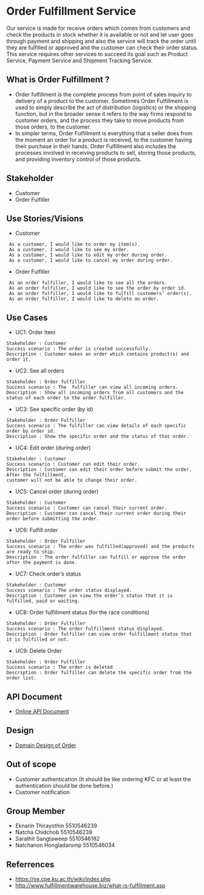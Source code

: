# Order Fulfillment Service
 Our service is made for receive orders which comes from customers and check the products in stock whether it is available or not and let user goes through payment and shipping and also the service will track the order until they are fulfilled or approved and the customer can check their order status. 
 This service requires other services to succeed its goal such as Product Service, Payment Service and Shipment Tracking Service.

## What is Order Fulfillment ?
* Order fulfillment is the complete process from point of sales inquiry to delivery of a product to the customer. Sometimes Order Fulfillment is used to simply describe the act of distribution (logistics) or the shipping function, but in the broader sense it refers to the way firms respond to customer orders, and the process they take to move products from those orders, to the customer.
* In simpler terms, Order Fulfillment is everything that a seller does from the moment an order for a product is received, to the customer having their purchase in their hands. Order Fulfillment also includes the processes involved in receiving products to sell, storing those products, and providing inventory control of those products.

## Stakeholder
* Customer
* Order Fulfiller

## Use Stories/Visions
* Customer
```
 As a customer, I would like to order my item(s).
 As a customer, I would like to see my order.
 As a customer, I would like to edit my order during order.
 As a customer, I would like to cancel my order during order.
```
* Order Fulfiller
```
 As an order fulfiller, I would like to see all the orders.
 As an order fulfiller, I would like to see the order by order id.
 As an order fulfiller, I would like to fulfill customers’ order(s).
 As an order fulfiller, I would like to delete an order.
```

## Use Cases
* UC1: Order Item
```
Stakeholder : Customer
Success scenario : The order is created successfully.
Description : Customer makes an order which contains product(s) and order it.
```
* UC2: See all orders
```
Stakeholder : Order fulfiller
Success scenario : The  fulfiller can view all incoming orders.
Description : Show all incoming orders from all customers and the status of each order to the order fulfiller.
```
* UC3: See specific order (by id)
```
Stakeholder : Order Fulfiller
Success scenario : The fulfiller can view details of each specific order by order id.
Description : Show the specific order and the status of that order.
```
* UC4: Edit order (during order)
```
Stakeholder : Customer
Success scenario : Customer can edit their order.
Description : Customer can edit their order before submit the order. After the fulfillment, 
customer will not be able to change their order.
```
* UC5: Cancel order (during order)
```
Stakeholder : Customer
Success scenario : Customer can cancel their current order.
Description : Customer can cancel their current order during their order before submitting the order.
```
* UC6: Fulfill order
```
Stakeholder : Order Fulfiller 
Success scenario : The order was fulfilled(approved) and the products are ready to ship.
Description : The order fulfiller can fulfill or approve the order after the payment is done.
```
* UC7: Check order’s status 
```
Stakeholder : Customer
Success scenario : The order status displayed.
Description : Customer can view the order’s status that it is fulfilled, paid or waiting.
```
* UC8: Order fulfillment status (for the race conditions) 
```
Stakeholder : Order Fulfiller 
Success scenario : The order fulfillment status displayed.
Description : Order fulfiller can view order fulfillment status that it is fulfilled or not.
```
* UC9: Delete Order
```
Stakeholder : Order Fulfiller 
Success scenario : The order is deleted
Description : Order fulfiller can delete the specific order from the order list. 
```
## API Document
* [Online API Document](https://docs.google.com/document/d/1L6OOY9A68hwQ-QJjaWAAZAKGnS31ZiXh1P3-_lgny4s)

## Design
* [Domain Design of Order](https://docs.google.com/drawings/d/1lcKgqQiR_A4yD_TW3QE5BHE_GkrkW-KHhvpIsrvY0Dw/edit)

## Out of scope
* Customer authentication (It should be like ordering KFC or at least the authentication should be done before.)
* Customer notification

## Group Member
* Eknarin Thirayothin	   5510546239
* Natcha  Chidchob 		    5510546239
* Sarathit  Sangtaweep 	 5510546182
* Natchanon Hongladaromp 5510546034

## Referrences
* https://se.cpe.ku.ac.th/wiki/index.php
* http://www.fulfillmentwarehouse.biz/what-is-fulfillment.asp

